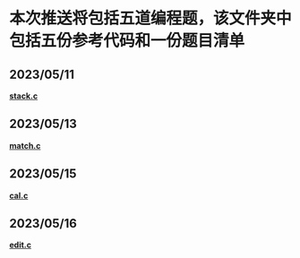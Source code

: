 # 本次推送将包括五道编程题，该文件夹中包括五份参考代码和一份题目清单

## **2023/05/11** 
**[stack.c](https://github.com/MossDream/Data-Structure-Learning-C/blob/main/Episode%204/stack.c)**
## **2023/05/13** 
**[match.c](https://github.com/MossDream/Data-Structure-Learning-C/blob/main/Episode%204/match.c)**
## **2023/05/15**
**[cal.c](https://github.com/MossDream/Data-Structure-Learning-C/blob/main/Episode%204/cal.c)**
## **2023/05/16**
**[edit.c](https://github.com/MossDream/Data-Structure-Learning-C/blob/main/Episode%204/edit.c)**


